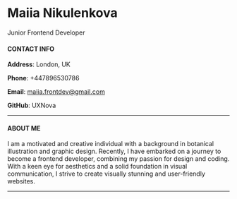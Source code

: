 # Maiia Nikulenkova

Junior Frontend Developer

#### CONTACT INFO

**Address**: London, UK

**Phone**: +447896530786

**Email**: maiia.frontdev@gmail.com

**GitHub**: UXNova

---

#### ABOUT ME

I am a motivated and creative individual with a background in botanical illustration and graphic design. Recently, I have embarked on a journey to become a frontend developer, combining my passion for design and coding. With a keen eye for aesthetics and a solid foundation in visual communication, I strive to create visually stunning and user-friendly websites.

---
